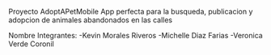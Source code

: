 Proyecto AdoptAPetMobile
App perfecta para la busqueda, publicacion y adopcion de animales abandonados en las calles

Nombre Integrantes:
-Kevin Morales Riveros
-Michelle Diaz Farias
-Veronica Verde Coronil
